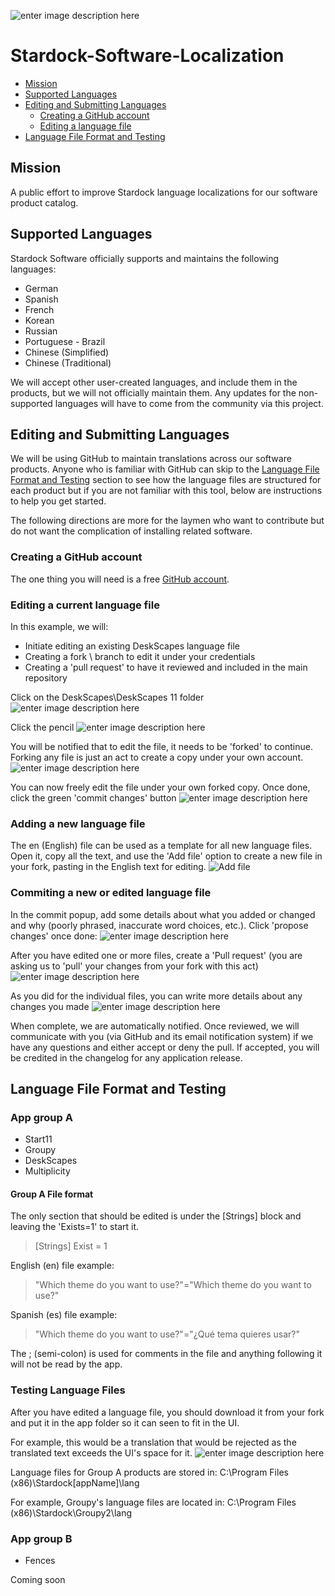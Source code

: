 ![enter image description here](https://www.stardock.com/press/stardock%20branding/images/software/logo_strsof_fullcolor_full.png)
# Stardock-Software-Localization

 - [Mission](#mission)
 - [Supported Languages](#supported-languages)
 - [Editing and Submitting Languages](#editing-and-submitting-languages)
	 - [Creating a GitHub account](#creating-a-github-account)
	 - [Editing a language file](#editing-a-language-file)
- [Language File Format and Testing](#Language-File-Format-and-Testing)

## Mission
A public effort to improve Stardock language localizations for our software product catalog.

## Supported Languages
Stardock Software officially supports and maintains the following languages:
-   German
-   Spanish
-   French
-   Korean
-   Russian
-   Portuguese - Brazil
-   Chinese (Simplified)
-   Chinese (Traditional)
 
We will accept other user-created languages, and include them in the products, but we will not officially maintain them.  Any updates for the non-supported languages will have to come from the community via this project.

## Editing and Submitting Languages
We will be using GitHub to maintain translations across our software products. Anyone who is familiar with GitHub can skip to the [Language File Format and Testing](#language-file-format-and-testing) section to see how the language files are structured for each product but if you are not familiar with this tool, below are instructions to help you get started.

The following directions are more for the laymen who want to contribute but do not want the complication of installing related software.
### Creating a GitHub account
The one thing you will need is a free [GitHub account](https://github.com/join). 

### Editing a current language file
In this example, we will:
 - Initiate editing an existing DeskScapes language file
 - Creating a fork \ branch to edit it under your credentials
 - Creating a 'pull request' to have it reviewed and included in the main repository

Click on the DeskScapes\DeskScapes 11 folder
![enter image description here](https://cdn.stardock.us/support/uploads/ObjectDesktopManager_2023-09-28_15-20-29sdrohan.png)

Click the pencil 
![enter image description here](https://cdn.stardock.us/support/uploads/Teams_2023-10-02_13-24-45sdrohan.png)

You will be notified that to edit the file, it needs to be 'forked' to continue.  Forking any file is just an act to create a copy under your own account.
![enter image description here](https://cdn.stardock.us/support/uploads/Teams_2023-10-02_13-28-54sdrohan.png)

You can now freely edit the file under your own forked copy.  Once done, click the green 'commit changes' button
![enter image description here](https://cdn.stardock.us/support/uploads/Teams_2023-10-02_13-30-20sdrohan.png)

### Adding a new language file
The en (English) file can be used as a template for all new language files.  Open it, copy all the text, and use the 'Add file' option to create a new file in your fork, pasting in the English text for editing. 
![Add file](https://cdn.stardock.us/support/uploads/msedge_2023-10-04_11-12-09.png)

### Commiting a new or edited language file
In the commit popup, add some details about what you added or changed and why (poorly phrased, inaccurate word choices, etc.). Click 'propose changes' once done:
![enter image description here](https://cdn.stardock.us/support/uploads/Teams_2023-10-02_13-32-02sdrohan.png)

After you have edited one or more files, create a 'Pull request' (you are asking us to 'pull' your changes from your fork with this act)
![enter image description here](https://cdn.stardock.us/support/uploads/Teams_2023-10-02_13-34-18sdrohan.png)

As you did for the individual files, you can write more details about any changes you made
![enter image description here](https://cdn.stardock.us/support/uploads/Teams_2023-10-02_13-36-21sdrohan.png)

When complete, we are automatically notified. Once reviewed, we will communicate with you (via GitHub and its email notification system) if we have any questions and either accept or deny the pull. If accepted, you will be credited in the changelog for any application release. 

## Language File Format and Testing
### App group A

 - Start11
 - Groupy
 - DeskScapes
 - Multiplicity

#### Group A File format
The only section that should be edited is under the [Strings] block and leaving the 'Exists=1' to start it.
>[Strings]
>Exist = 1

English (en) file example:

> "Which theme do you want to use?"="Which theme do you want to use?"

Spanish (es) file example:

> "Which theme do you want to use?"="¿Qué tema quieres usar?"

The ; (semi-colon) is used for comments in the file and anything following it will not be read by the app.

### Testing Language Files
After you have edited a language file, you should download it from your fork and put it in the app folder so it can seen to fit in the UI.

For example, this would be a translation that would be rejected as the translated text exceeds the UI's space for it.
![enter image description here](https://cdn.stardock.us/support/uploads/msedge_2023-10-02_16-04-45.png)

Language files for Group A products are stored in:
C:\Program Files (x86)\Stardock\[appName]\lang

For example, Groupy's language files are located in:
C:\Program Files (x86)\Stardock\Groupy2\lang

### App group B


 - Fences
 
 Coming soon
